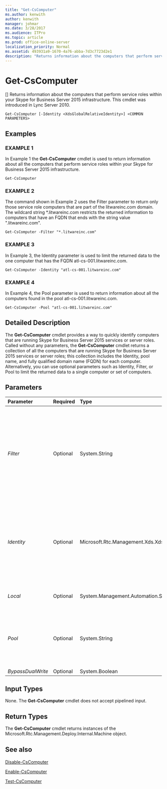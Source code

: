 ```yaml
---
title: "Get-CsComputer"
ms.author: kenwith
author: kenwith
manager: johmar
ms.date: 3/28/2017
ms.audience: ITPro
ms.topic: article
ms.prod: office-online-server
localization_priority: Normal
ms.assetid: 493931a9-1670-4a76-abba-7d3c7723d2e1
description: "Returns information about the computers that perform service roles within your Skype for Business Server 2015 infrastructure. This cmdlet was introduced in Lync Server 2010."
---
```


# Get-CsComputer
[]
Returns information about the computers that perform service roles within your Skype for Business Server 2015 infrastructure. This cmdlet was introduced in Lync Server 2010.
  
```
Get-CsComputer [-Identity <XdsGlobalRelativeIdentity>] <COMMON PARAMETERS>

```

## Examples

### EXAMPLE 1

In Example 1 the **Get-CsComputer** cmdlet is used to return information about all the computers that perform service roles within your Skype for Business Server 2015 infrastructure.
  
```
Get-CsComputer
```

### EXAMPLE 2

The command shown in Example 2 uses the Filter parameter to return only those service role computers that are part of the litwareinc.com domain. The wildcard string \*.litwareinc.com restricts the returned information to computers that have an FQDN that ends with the string value ".litwareinc.com". 
  
```
Get-CsComputer -Filter "*.litwareinc.com"
```

### EXAMPLE 3

In Example 3, the Identity parameter is used to limit the returned data to the one computer that has the FQDN atl-cs-001.litwareinc.com.
  
```
Get-CsComputer -Identity "atl-cs-001.litwareinc.com"
```

### EXAMPLE 4

In Example 4, the Pool parameter is used to return information about all the computers found in the pool atl-cs-001.litwareinc.com.
  
```
Get-CsComputer -Pool "atl-cs-001.litwareinc.com"
```

## Detailed Description

The **Get-CsComputer** cmdlet provides a way to quickly identify computers that are running Skype for Business Server 2015 services or server roles. Called without any parameters, the **Get-CsComputer** cmdlet returns a collection of all the computers that are running Skype for Business Server 2015 services or server roles; this collection includes the Identity, pool name, and fully qualified domain name (FQDN) for each computer. Alternatively, you can use optional parameters such as Identity, Filter, or Pool to limit the returned data to a single computer or set of computers.
  
## Parameters

|**Parameter**|**Required**|**Type**|**Description**|
|:-----|:-----|:-----|:-----|
| _Filter_ <br/> |Optional  <br/> |System.String  <br/> |Enables you to use wildcard characters when specifying the Identity of the computer (or computers) to be returned. For example, this command returns information about all the computers that have an Identity that begins with the string value "atl-":  `-Filter "atl-*"`.  <br/> |
| _Identity_ <br/> |Optional  <br/> |Microsoft.Rtc.Management.Xds.XdsGlobalRelativeIdentity  <br/> |FQDN of the computer to be returned. For example:  `-Identity "atl-cs-001.litwareinc.com"`.  <br/> If this parameter is not specified, all of the computers running Skype for Business Server 2015 will be returned.  <br/> |
| _Local_ <br/> |Optional  <br/> |System.Management.Automation.SwitchParameter  <br/> |When present, returns information only for the local computer.  <br/> |
| _Pool_ <br/> |Optional  <br/> |System.String  <br/> |FQDN of a Skype for Business Server 2015 pool. When you use this parameter, information about all the computers in the specified pool will be returned.  <br/> |
| _BypassDualWrite_ <br/> |Optional  <br/> |System.Boolean  <br/> |PARAMVALUE: $true | $false  <br/> |
   
## Input Types

None. The **Get-CsComputer** cmdlet does not accept pipelined input.
  
## Return Types

The **Get-CsComputer** cmdlet returns instances of the Microsoft.Rtc.Management.Deploy.Internal.Machine object.
  
## See also

#### 

[Disable-CsComputer](disable-cscomputer.md)
  
[Enable-CsComputer](enable-cscomputer.md)
  
[Test-CsComputer](test-cscomputer.md)

